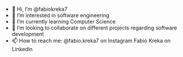 - 👋 Hi, I’m @fabiokreka7
- 👀 I’m interested in software engineering
- 🌱 I’m currently learning Computer Science
- 💞️ I’m looking to collaborate on different projects regarding software development
- 📫 How to reach me: @fabio.kreka7 on Instagram
                      Fabio Kreka on Linkedin

<!---
fabiokreka7/fabiokreka7 is a ✨ special ✨ repository because its `README.md` (this file) appears on your GitHub profile.
You can click the Preview link to take a look at your changes.
--->
